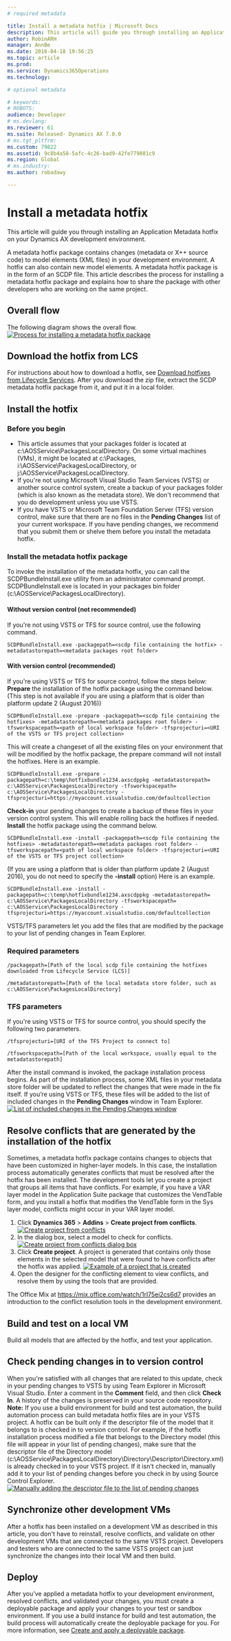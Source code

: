 ```yaml
---
# required metadata

title: Install a metadata hotfix | Microsoft Docs
description: This article will guide you through installing an Application Metadata hotfix on your Dynamics AX development environment.
author: RobinARH
manager: AnnBe
ms.date: 2016-04-18 19:56:25
ms.topic: article
ms.prod: 
ms.service: Dynamics365Operations
ms.technology: 

# optional metadata

# keywords: 
# ROBOTS: 
audience: Developer
# ms.devlang: 
ms.reviewer: 61
ms.suite: Released- Dynamics AX 7.0.0
# ms.tgt_pltfrm: 
ms.custom: 79822
ms.assetid: 9c8b4a58-5afc-4c26-bad9-42fe779081c9
ms.region: Global
# ms.industry: 
ms.author: robadawy

---
```


# Install a metadata hotfix

This article will guide you through installing an Application Metadata hotfix on your Dynamics AX development environment.

A metadata hotfix package contains changes (metadata or X++ source code) to model elements (XML files) in your development environment. A hotfix can also contain new model elements. A metadata hotfix package is in the form of an SCDP file. This article describes the process for installing a metadata hotfix package and explains how to share the package with other developers who are working on the same project.

## Overall flow
The following diagram shows the overall flow. [![Process for installing a metadata hotfix package](./media/configureinstallhotfix-1.png)](./media/configureinstallhotfix-1.png)

## Download the hotfix from LCS
For instructions about how to download a hotfix, see [Download hotfixes from Lifecycle Services](https://docs.microsoft.com/en-us/dynamics365/operations/dev-itpro/servicing/download-hotfixes-from-lifecycle-services). After you download the zip file, extract the SCDP metadata hotfix package from it, and put it in a local folder.

## Install the hotfix
### Before you begin

-   This article assumes that your packages folder is located at c:\\AOSService\\PackagesLocalDirectory. On some virtual machines (VMs), it might be located at c:\\Packages, i:\\AOSService\\PackagesLocalDirectory, or j:\\AOSService\\PackagesLocalDirectory.
-   If you're not using Microsoft Visual Studio Team Services (VSTS) or another source control system, create a backup of your packages folder (which is also known as the metadata store). We don't recommend that you do development unless you use VSTS.
-   If you have VSTS or Microsoft Team Foundation Server (TFS) version control, make sure that there are no files in the **Pending Changes** list of your current workspace. If you have pending changes, we recommend that you submit them or shelve them before you install the metadata hotfix.

### Install the metadata hotfix package

To invoke the installation of the metadata hotfix, you can call the SCDPBundleInstall.exe utility from an administrator command prompt. SCDPBundleInstall.exe is located in your packages bin folder (c:\\AOSService\\PackagesLocalDirectory).

#### Without version control (not recommended)

If you're not using VSTS or TFS for source control, use the following command.

    SCDPBundleInstall.exe -packagepath=<scdp file containing the hotfix> -metadatastorepath=<metadata packages root folder>

#### With version control (recommended)

If you're using VSTS or TFS for source control, follow the steps below: **Prepare** the installation of the hotfix package using the command below. (This step is not available if you are using a platform that is older than platform update 2 (August 2016))

    SCDPBundleInstall.exe -prepare -packagepath=<scdp file containing the hotfixes> -metadatastorepath=<metadata packages root folder> -tfsworkspacepath=<path of local workspace folder> -tfsprojecturi=<URI of the VSTS or TFS project collection>

This will create a changeset of all the existing files on your environment that will be modified by the hotfix package, the prepare command will not install the hotfixes. Here is an example.

    SCDPBundleInstall.exe -prepare -packagepath=c:\temp\hotfixbundle1234.axscdppkg -metadatastorepath= c:\AOSService\PackagesLocalDirectory -tfsworkspacepath= c:\AOSService\PackagesLocalDirectory -tfsprojecturi=https://myaccount.visualstudio.com/defaultcollection

**Check-in** your pending changes to create a backup of these files in your version control system. This will enable rolling back the hotfixes if needed. **Install** the hotfix package using the command below.

    SCDPBundleInstall.exe -install -packagepath=<scdp file containing the hotfixes> -metadatastorepath=<metadata packages root folder> -tfsworkspacepath=<path of local workspace folder> -tfsprojecturi=<URI of the VSTS or TFS project collection>

(If you are using a platform that is older than platform update 2 (August 2016), you do not need to specify the **-install** option) Here is an example.

    SCDPBundleInstall.exe -install -packagepath=c:\temp\hotfixbundle1234.axscdppkg -metadatastorepath= c:\AOSService\PackagesLocalDirectory -tfsworkspacepath= c:\AOSService\PackagesLocalDirectory -tfsprojecturi=https://myaccount.visualstudio.com/defaultcollection

VSTS/TFS parameters let you add the files that are modified by the package to your list of pending changes in Team Explorer.

### Required parameters

    /packagepath=[Path of the local scdp file containing the hotfixes downloaded from Lifecycle Service (LCS)]

    /metadatastorepath=[Path of the local metadata store folder, such as c:\AOSService\PackagesLocalDirectory]

### TFS parameters

If you're using VSTS or TFS for source control, you should specify the following two parameters.

    /tfsprojecturi=[URI of the TFS Project to connect to]

    /tfsworkspacepath=[Path of the local workspace, usually equal to the metadatastorepath]

After the install command is invoked, the package installation process begins. As part of the installation process, some XML files in your metadata store folder will be updated to reflect the changes that were made in the fix itself. If you’re using VSTS or TFS, these files will be added to the list of included changes in the **Pending Changes** window in Team Explorer. [![List of included changes in the Pending Changes window](./media/configureinstallhotfix-2.png)](./media/configureinstallhotfix-2.png)

## Resolve conflicts that are generated by the installation of the hotfix
Sometimes, a metadata hotfix package contains changes to objects that have been customized in higher-layer models. In this case, the installation process automatically generates conflicts that must be resolved after the hotfix has been installed. The development tools let you create a project that groups all items that have conflicts. For example, if you have a VAR layer model in the Application Suite package that customizes the VendTable form, and you install a hotfix that modifies the VendTable form in the Sys layer model, conflicts might occur in your VAR layer model.

1.  Click **Dynamics 365** &gt; **Addins** &gt; **Create project from conflicts**. [![Create project from conflicts](./media/configureinstallhotfix-4.png)](./media/configureinstallhotfix-4.png)
2.  In the dialog box, select a model to check for conflicts. [![Create project from conflicts dialog box](./media/configureinstallhotfix-5.png)](./media/configureinstallhotfix-5.png)
3.  Click **Create project**. A project is generated that contains only those elements in the selected model that were found to have conflicts after the hotfix was applied. [![Example of a project that is created](./media/configureinstallhotfix-7.png)](./media/configureinstallhotfix-7.png)
4.  Open the designer for the conflicting element to view conflicts, and resolve them by using the tools that are provided.

The Office Mix at <https://mix.office.com/watch/1rl75ei2cs6d7> provides an introduction to the conflict resolution tools in the development environment.

## Build and test on a local VM
Build all models that are affected by the hotfix, and test your application.

## Check pending changes in to version control
When you're satisfied with all changes that are related to this update, check in your pending changes to VSTS by using Team Explorer in Microsoft Visual Studio. Enter a comment in the **Comment** field, and then click **Check In**. A history of the changes is preserved in your source code repository. **Note:** If you use a build environment for build and test automation, the build automation process can build metadata hotfix files are in your VSTS project. A hotfix can be built only if the descriptor file of the model that it belongs to is checked in to version control. For example, if the hotfix installation process modified a file that belongs to the Directory model (this file will appear in your list of pending changes), make sure that the descriptor file of the Directory model (c:\\AOSService\\PackagesLocalDirectory\\Directory\\Descriptor\\Directory.xml) is already checked in to your VSTS project. If it isn't checked in, manually add it to your list of pending changes before you check in by using Source Control Explorer. [![Manually adding the descriptor file to the list of pending changes](./media/configureinstallhotfix-8.png)](./media/configureinstallhotfix-8.png)

## Synchronize other development VMs
After a hotfix has been installed on a development VM as described in this article, you don't have to reinstall, resolve conflicts, and validate on other development VMs that are connected to the same VSTS project. Developers and testers who are connected to the same VSTS project can just synchronize the changes into their local VM and then build.

## Deploy
After you’ve applied a metadata hotfix to your development environment, resolved conflicts, and validated your changes, you must create a deployable package and apply your changes to your test or sandbox environment. If you use a build instance for build and test automation, the build process will automatically create the deployable package for you. For more information, see [Create and apply a deployable package](https://docs.microsoft.com/en-us/dynamics365/operations/dev-itpro/deployment/create-and-apply-a-deployable-package).


